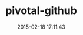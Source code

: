 ---
layout: post
title:  "pivotal-github"
repo:   "mhartl/pivotal-github"
date:   2015-02-18 17:11:43
gemurl: https://github.com/mhartl/pivotal-github
---